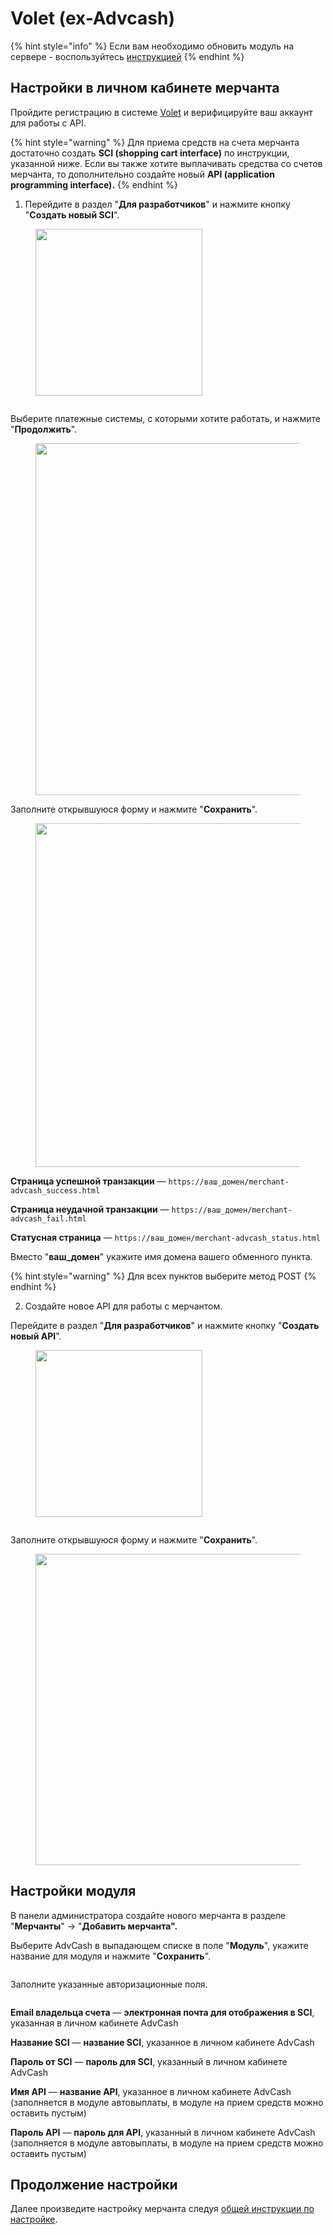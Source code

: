 # Volet (ex-Advcash)

{% hint style="info" %}
Если вам необходимо обновить модуль на сервере - воспользуйтесь [инструкцией](https://premium.gitbook.io/main/osnovnye-nastroiki/faq/obnovlenie-failov-skripta-na-servere/kak-obnovit-faily-na-servere#moduli-merchantov-i-avtovyplat)
{% endhint %}

## Настройки в личном кабинете мерчанта

Пройдите регистрацию в системе [Volet](https://account.volet.com/register) и верифицируйте ваш аккаунт для работы с API.

{% hint style="warning" %}
Для приема средств на счета мерчанта достаточно создать **SCI (shopping cart interface)** по инструкции, указанной ниже. Если вы также хотите выплачивать средства со счетов мерчанта, то дополнительно создайте новый **API (application programming interface).**
{% endhint %}

1. Перейдите в раздел "**Для разработчиков**" и нажмите кнопку "**Создать новый SCI**".

<figure><img src="../../../.gitbook/assets/image (1425).png" alt="" width="267"><figcaption></figcaption></figure>

<figure><img src="../../../.gitbook/assets/image (1422).png" alt=""><figcaption></figcaption></figure>

Выберите платежные системы, с которыми хотите работать, и нажмите "**Продолжить**".

<figure><img src="../../../.gitbook/assets/image (677).png" alt="" width="563"><figcaption></figcaption></figure>

Заполните открывшуюся форму и нажмите "**Сохранить**".

<figure><img src="../../../.gitbook/assets/image (678).png" alt="" width="550"><figcaption></figcaption></figure>

**Страница успешной транзакции** — `https://ваш_домен/merchant-advcash_success.html`

**Страница неудачной транзакции** — `https://ваш_домен/merchant-advcash_fail.html`

**Статусная страница** — `https://ваш_домен/merchant-advcash_status.html`

Вместо "**ваш\_домен**" укажите имя домена вашего обменного пункта.

{% hint style="warning" %}
Для всех пунктов выберите метод POST
{% endhint %}

2. Создайте новое API для работы с мерчантом.

Перейдите в раздел "**Для разработчиков**" и нажмите кнопку "**Создать новый API**".

<figure><img src="../../../.gitbook/assets/image (1425).png" alt="" width="267"><figcaption></figcaption></figure>

<figure><img src="../../../.gitbook/assets/image (1422).png" alt=""><figcaption></figcaption></figure>

Заполните открывшуюся форму и нажмите "**Сохранить**".

<figure><img src="../../../.gitbook/assets/image (679).png" alt="" width="498"><figcaption></figcaption></figure>

## Настройки модуля

В панели администратора создайте нового мерчанта в разделе "**Мерчанты**" -> "**Добавить мерчанта".**

Выберите AdvCash в выпадающем списке в поле "**Модуль**", укажите название для модуля и нажмите "**Сохранить**".

<figure><img src="../../../.gitbook/assets/image (1424).png" alt=""><figcaption></figcaption></figure>

Заполните указанные авторизационные поля.

<figure><img src="../../../.gitbook/assets/image (1423).png" alt=""><figcaption></figcaption></figure>

**Email владельца счета** — **электронная почта для отображения в SCI**, указанная в личном кабинете AdvCash

**Название SCI** — **название SCI**, указанное в личном кабинете AdvCash

**Пароль от SCI** — **пароль для SCI**, указанный в личном кабинете AdvCash

**Имя API** — **название API**, указанное в личном кабинете AdvCash (заполняется в модуле автовыплаты, в модуле на прием средств можно оставить пустым)

**Пароль API** — **пароль для API**, указанный в личном кабинете AdvCash (заполняется в модуле автовыплаты, в модуле на прием средств можно оставить пустым)

## Продолжение настройки

Далее произведите настройку мерчанта следуя [общей инструкции по настройке](https://premium.gitbook.io/rukovodstvo-polzovatelya/osnovnye-nastroiki/merchanty-i-avtovyplaty/merchanty/obshie-nastroiki-merchantov).
